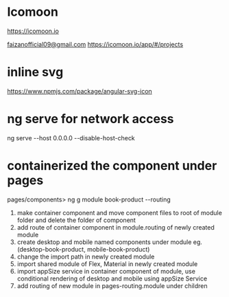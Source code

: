 # Icomoon
https://icomoon.io
<!-- awaisshaikh.official@gmail.com -->
<!-- Asdf12@ -->
faizanofficial09@gmail.com
https://icomoon.io/app/#/projects

# inline svg
https://www.npmjs.com/package/angular-svg-icon

# ng serve for network access
ng serve --host 0.0.0.0 --disable-host-check

# containerized the component under pages
pages/components> ng g module book-product --routing

1. make container component and move component files to root of module folder and delete the folder of component
2. add route of container component in module.routing of newly created module
3. create desktop and mobile named components under module eg. (desktop-book-product, mobile-book-product)
4. change the import path in newly created module
5. import shared module of Flex, Material in newly created module
6. import appSize service in container component of module, use conditional rendering of desktop and mobile using appSize Service
7. add routing of new module in pages-routing.module under children 